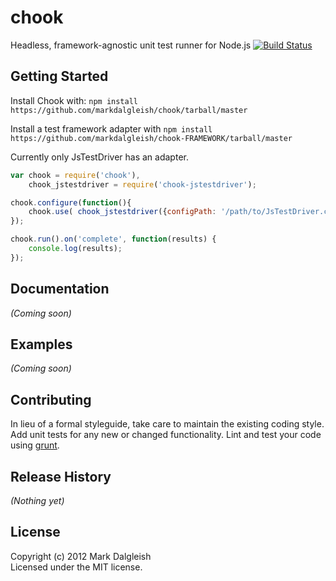# chook

Headless, framework-agnostic unit test runner for Node.js [![Build Status](https://secure.travis-ci.org/markdalgleish/chook.png)](http://travis-ci.org/markdalgleish/chook)

## Getting Started
Install Chook with: `npm install https://github.com/markdalgleish/chook/tarball/master`

Install a test framework adapter with `npm install https://github.com/markdalgleish/chook-FRAMEWORK/tarball/master`

Currently only JsTestDriver has an adapter.

```javascript
var chook = require('chook'),
	chook_jstestdriver = require('chook-jstestdriver');

chook.configure(function(){
	chook.use( chook_jstestdriver({configPath: '/path/to/JsTestDriver.conf'}) );
});

chook.run().on('complete', function(results) {
	console.log(results);
});
```

## Documentation
_(Coming soon)_

## Examples
_(Coming soon)_

## Contributing
In lieu of a formal styleguide, take care to maintain the existing coding style. Add unit tests for any new or changed functionality. Lint and test your code using [grunt](https://github.com/cowboy/grunt).

## Release History
_(Nothing yet)_

## License
Copyright (c) 2012 Mark Dalgleish  
Licensed under the MIT license.
